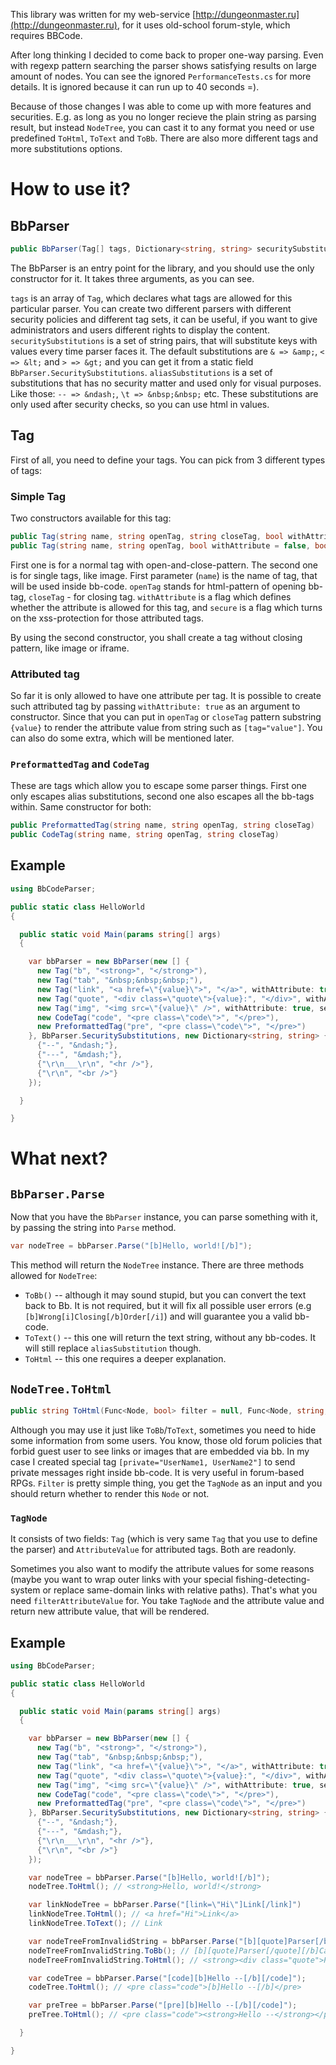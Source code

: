 This library was written for my web-service [http://dungeonmaster.ru](http://dungeonmaster.ru), for it uses old-school forum-style, which requires BBCode.

After long thinking I decided to come back to proper one-way parsing. Even with regexp pattern searching the parser shows satisfying results on large amount of nodes. You can see the ignored `PerformanceTests.cs` for more details. It is ignored because it can run up to 40 seconds =).

Because of those changes I was able to come up with more features and securities. E.g. as long as you no longer recieve the plain string as parsing result, but instead `NodeTree`, you can cast it to any format you need or use predefined `ToHtml`, `ToText` and `ToBb`. There are also more different tags and more substitutions options.

# How to use it?

## BbParser
```csharp
public BbParser(Tag[] tags, Dictionary<string, string> securitySubstitutions, Dictionary<string, string> aliasSubstitutions)
```

The BbParser is an entry point for the library, and you should use the only constructor for it. It takes three arguments, as you can see.

`tags` is an array of `Tag`, which declares what tags are allowed for this particular parser. You can create two different parsers with different security policies and different tag sets, it can be useful, if you want to give administrators and users different rights to display the content.
`securitySubstitutions` is a set of string pairs, that will substitute keys with values every time parser faces it. The default substitutions are `& => &amp;`, `< => &lt;` and `> => &gt;` and you can get it from a static field `BbParser.SecuritySubstitutions`.
`aliasSubstitutions` is a set of substitutions that has no security matter and used only for visual purposes. Like those: `-- => &ndash;`, `\t => &nbsp;&nbsp;` etc. These substitutions are only used after security checks, so you can use html in values.

## Tag

First of all, you need to define your tags. You can pick from 3 different types of tags:

### Simple Tag

Two constructors available for this tag:

```csharp
public Tag(string name, string openTag, string closeTag, bool withAttribute = false, bool secure = true)
public Tag(string name, string openTag, bool withAttribute = false, bool secure = true)
```

First one is for a normal tag with open-and-close-pattern. The second one is for single tags, like image. First parameter (`name`) is the name of tag, that will be used inside bb-code. `openTag` stands for html-pattern of opening bb-tag, `closeTag` - for closing tag. `withAttribute` is a flag which defines whether the attribute is allowed for this tag, and `secure` is a flag which turns on the xss-protection for those attributed tags.

By using the second constructor, you shall create a tag without closing pattern, like image or iframe.

### Attributed tag

So far it is only allowed to have one attribute per tag. It is possible to create such attributed tag by passing `withAttribute: true` as an argument to constructor. Since that you can put in `openTag` or `closeTag` pattern substring `{value}` to render the attribute value from string such as `[tag="value"]`. You can also do some extra, which will be mentioned later.

### `PreformattedTag` and `CodeTag`

These are tags which allow you to escape some parser things. First one only escapes alias substitutions, second one also escapes all the bb-tags within. Same constructor for both:

```csharp
public PreformattedTag(string name, string openTag, string closeTag)
public CodeTag(string name, string openTag, string closeTag)
```

## Example

```csharp
using BbCodeParser;

public static class HelloWorld
{

  public static void Main(params string[] args)
  {

    var bbParser = new BbParser(new [] {
      new Tag("b", "<strong>", "</strong>"),
      new Tag("tab", "&nbsp;&nbsp;&nbsp;"),
      new Tag("link", "<a href=\"{value}\">", "</a>", withAttribute: true, secure: true),
      new Tag("quote", "<div class=\"quote\">{value}:", "</div>", withAttribute: true, secure: false),
      new Tag("img", "<img src=\"{value}\" />", withAttribute: true, secure: true),
      new CodeTag("code", "<pre class=\"code\">", "</pre>"),
      new PreformattedTag("pre", "<pre class=\"code\">", "</pre>")
    }, BbParser.SecuritySubstitutions, new Dictionary<string, string> {
      {"--", "&ndash;"},
      {"---", "&mdash;"},
      {"\r\n___\r\n", "<hr />"},
      {"\r\n", "<br />"}
    });

  }

}
```

# What next?

## `BbParser.Parse`

Now that you have the `BbParser` instance, you can parse something with it, by passing the string into `Parse` method.

```csharp
var nodeTree = bbParser.Parse("[b]Hello, world![/b]");
```

This method will return the `NodeTree` instance. There are three methods allowed for `NodeTree`:

 - `ToBb()` -- although it may sound stupid, but you can convert the text back to Bb. It is not required, but it will fix all possible user errors (e.g `[b]Wrong[i]Closing[/b]Order[/i]`) and will guarantee you a valid bb-code.
 - `ToText()` -- this one will return the text string, without any bb-codes. It will still replace `aliasSubstitution` though.
 - `ToHtml` -- this one requires a deeper explanation.

 ## `NodeTree.ToHtml`

```csharp
public string ToHtml(Func<Node, bool> filter = null, Func<Node, string, string> filterAttributeValue = null)
```

Although you may use it just like `ToBb`/`ToText`, sometimes you need to hide some information from some users. You know, those old forum policies that forbid guest user to see links or images that are embedded via bb. In my case I created special tag `[private="UserName1, UserName2"]` to send private messages right inside bb-code. It is very useful in forum-based RPGs.
`Filter` is pretty simple thing, you get the `TagNode` as an input and you should return whether to render this `Node` or not.

### `TagNode`

It consists of two fields: `Tag` (which is very same `Tag` that you use to define the parser) and `AttributeValue` for attributed tags. Both are readonly.

Sometimes you also want to modify the attribute values for some reasons (maybe you want to wrap outer links with your special fishing-detecting-system or replace same-domain links with relative paths). That's what you need `filterAttributeValue` for. You take `TagNode` and the attribute value and return new attribute value, that will be rendered.

## Example
```csharp
using BbCodeParser;

public static class HelloWorld
{

  public static void Main(params string[] args)
  {

    var bbParser = new BbParser(new [] {
      new Tag("b", "<strong>", "</strong>"),
      new Tag("tab", "&nbsp;&nbsp;&nbsp;"),
      new Tag("link", "<a href=\"{value}\">", "</a>", withAttribute: true, secure: true),
      new Tag("quote", "<div class=\"quote\">{value}:", "</div>", withAttribute: true, secure: false),
      new Tag("img", "<img src=\"{value}\" />", withAttribute: true, secure: true),
      new CodeTag("code", "<pre class=\"code\">", "</pre>"),
      new PreformattedTag("pre", "<pre class=\"code\">", "</pre>")
    }, BbParser.SecuritySubstitutions, new Dictionary<string, string> {
      {"--", "&ndash;"},
      {"---", "&mdash;"},
      {"\r\n___\r\n", "<hr />"},
      {"\r\n", "<br />"}
    });

    var nodeTree = bbParser.Parse("[b]Hello, world![/b]");
    nodeTree.ToHtml(); // <strong>Hello, world!</strong>

    var linkNodeTree = bbParser.Parse("[link=\"Hi\"]Link[/link]")
    linkNodeTree.ToHtml(); // <a href="Hi">Link</a>
    linkNodeTree.ToText(); // Link

    var nodeTreeFromInvalidString = bbParser.Parse("[b][quote]Parser[/b]Can fix[/b]Things");
    nodeTreeFromInvalidString.ToBb(); // [b][quote]Parser[/quote][/b]Can fixThings
    nodeTreeFromInvalidString.ToHtml(); // <strong><div class="quote">Parser</div></strong>Can fixThings

    var codeTree = bbParser.Parse("[code][b]Hello --[/b][/code]");
    codeTree.ToHtml(); // <pre class="code">[b]Hello --[/b]</pre>

    var preTree = bbParser.Parse("[pre][b]Hello --[/b][/code]");
    preTree.ToHtml(); // <pre class="code"><strong>Hello --</strong></pre>

  }

}
```
